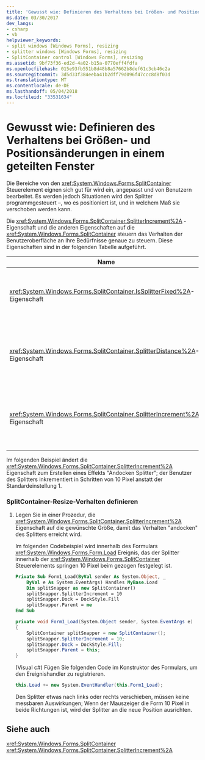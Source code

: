 ```yaml
---
title: 'Gewusst wie: Definieren des Verhaltens bei Größen- und Positionsänderungen in einem geteilten Fenster'
ms.date: 03/30/2017
dev_langs:
- csharp
- vb
helpviewer_keywords:
- split windows [Windows Forms], resizing
- splitter windows [Windows Forms], resizing
- SplitContainer control [Windows Forms], resizing
ms.assetid: 9bf73f36-ed2d-4a02-b15a-0770eff4fdfa
ms.openlocfilehash: 015e93fb551b8d48b8a57662b8def61c3cb46c2a
ms.sourcegitcommit: 3d5d33f384eeba41b2dff79d096f47ccc8d8f03d
ms.translationtype: MT
ms.contentlocale: de-DE
ms.lasthandoff: 05/04/2018
ms.locfileid: "33531634"
---
```

# <a name="how-to-define-resize-and-positioning-behavior-in-a-split-window"></a>Gewusst wie: Definieren des Verhaltens bei Größen- und Positionsänderungen in einem geteilten Fenster
Die Bereiche von den <xref:System.Windows.Forms.SplitContainer> Steuerelement eignen sich gut für wird ein, angepasst und von Benutzern bearbeitet. Es werden jedoch Situationen wird den Splitter programmgesteuert –, wo es positioniert ist, und in welchem Maß sie verschoben werden kann.  
  
 Die <xref:System.Windows.Forms.SplitContainer.SplitterIncrement%2A> -Eigenschaft und die anderen Eigenschaften auf die <xref:System.Windows.Forms.SplitContainer> steuern das Verhalten der Benutzeroberfläche an Ihre Bedürfnisse genaue zu steuern. Diese Eigenschaften sind in der folgenden Tabelle aufgeführt.  
  
|Name|Beschreibung|  
|----------|-----------------|  
|<xref:System.Windows.Forms.SplitContainer.IsSplitterFixed%2A>-Eigenschaft|Bestimmt, ob der Splitter mithilfe der Tastatur oder Maus verschiebbar ist.|  
|<xref:System.Windows.Forms.SplitContainer.SplitterDistance%2A>-Eigenschaft|Legt den Abstand in Pixel vom linken oder oberen Rand auf die Splitterleiste verschiebbar.|  
|<xref:System.Windows.Forms.SplitContainer.SplitterIncrement%2A>-Eigenschaft|Bestimmt die minimale Entfernung in Pixel, dass der Splitter vom Benutzer verschoben werden kann.|  
  
 Im folgenden Beispiel ändert die <xref:System.Windows.Forms.SplitContainer.SplitterIncrement%2A> Eigenschaft zum Erstellen eines Effekts "Andocken Splitter"; der Benutzer des Splitters inkrementiert in Schritten von 10 Pixel anstatt der Standardeinstellung 1.  
  
### <a name="to-define-splitcontainer-resize-behavior"></a>SplitContainer-Resize-Verhalten definieren  
  
1.  Legen Sie in einer Prozedur, die <xref:System.Windows.Forms.SplitContainer.SplitterIncrement%2A> Eigenschaft auf die gewünschte Größe, damit das Verhalten "andocken" des Splitters erreicht wird.  
  
     Im folgenden Codebeispiel wird innerhalb des Formulars <xref:System.Windows.Forms.Form.Load> Ereignis, das der Splitter innerhalb der <xref:System.Windows.Forms.SplitContainer> Steuerelements springen 10 Pixel beim gezogen festgelegt ist.  
  
    ```vb  
    Private Sub Form1_Load(ByVal sender As System.Object, _  
        ByVal e As System.EventArgs) Handles MyBase.Load  
        Dim splitSnapper as new SplitContainer()  
        splitSnapper.SplitterIncrement = 10  
        splitSnapper.Dock = DockStyle.Fill  
        splitSnapper.Parent = me  
    End Sub  
    ```  
  
    ```csharp  
    private void Form1_Load(System.Object sender, System.EventArgs e)  
    {  
        SplitContainer splitSnapper = new SplitContainer();  
        splitSnapper.SplitterIncrement = 10;  
        splitSnapper.Dock = DockStyle.Fill;  
        splitSnapper.Parent = this;  
    }  
    ```  
  
     (Visual c#) Fügen Sie folgenden Code im Konstruktor des Formulars, um den Ereignishandler zu registrieren.  
  
    ```csharp  
    this.Load += new System.EventHandler(this.Form1_Load);  
    ```  
  
     Den Splitter etwas nach links oder rechts verschieben, müssen keine messbaren Auswirkungen; Wenn der Mauszeiger die Form 10 Pixel in beide Richtungen ist, wird der Splitter an die neue Position ausrichten.  
  
## <a name="see-also"></a>Siehe auch  
 <xref:System.Windows.Forms.SplitContainer>  
 <xref:System.Windows.Forms.SplitContainer.SplitterIncrement%2A>
